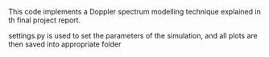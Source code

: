 This code implements a Doppler spectrum modelling technique explained in th final project report.

settings.py is used to set the parameters of the simulation, and all plots are then saved into appropriate folder
